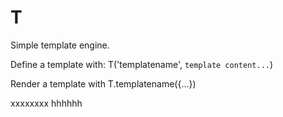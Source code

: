 # T

Simple template engine.

Define a template with: T('templatename', `template content...`)

Render a template with T.templatename({...})

xxxxxxxx
hhhhhh
